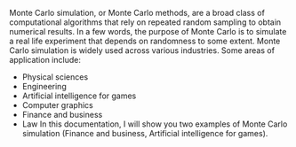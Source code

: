 Monte Carlo simulation, or Monte Carlo methods, are a broad class of computational algorithms that rely on repeated random sampling to obtain numerical results. In a few words, the purpose of Monte Carlo is to simulate a real life experiment that depends on randomness to some extent. Monte Carlo simulation is widely used across various industries. Some areas of application include:

* Physical sciences
* Engineering
* Artificial intelligence for games
* Computer graphics
* Finance and business
* Law
In this documentation, I will show you two examples of Monte Carlo simulation (Finance and business, Artificial intelligence for games).
